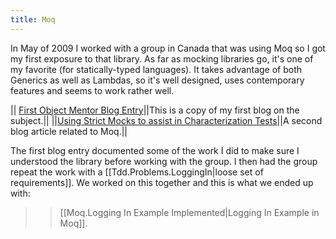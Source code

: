 ```yaml
---
title: Moq
---
```

In May of 2009 I worked with a group in Canada that was using Moq so I got my first exposure to that library. As far as mocking libraries go, it's one of my favorite (for statically-typed languages). It takes advantage of both Generics as well as Lambdas, so it's well designed, uses contemporary features and seems to work rather well.

||
[First Object Mentor Blog Entry](http://blog.objectmentor.com/articles/2009/05/19/a-first-look-at-moq#comments)||This is a copy of my first blog on the subject.||
||[Using Strict Mocks to assist in Characterization Tests](http://blog.objectmentor.com/articles/2009/05/22/strict-mocks-and-characterization-tests)||A second blog article related to Moq.||

The first blog entry documented some of the work I did to make sure I understood the library before working with the group. I then had the group repeat the work with a [[Tdd.Problems.LoggingIn|loose set of requirements]]. We worked on this together and this is what we ended up with:
>> [[Moq.Logging In Example Implemented|Logging In Example in Moq]].